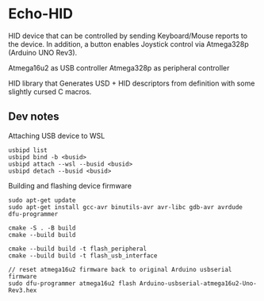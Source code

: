 # Echo-HID


HID device that can be controlled by sending Keyboard/Mouse reports to the device.
In addition, a button enables Joystick control via Atmega328p (Arduino UNO Rev3).

Atmega16u2 as USB controller
Atmega328p as peripheral controller

HID library that Generates USD + HID descriptors from definition with some slightly cursed C macros.

## Dev notes

Attaching USB device to WSL
```
usbipd list
usbipd bind -b <busid>
usbipd attach --wsl --busid <busid>
usbipd detach --busid <busid>
```

Building and flashing device firmware
```
sudo apt-get update
sudo apt-get install gcc-avr binutils-avr avr-libc gdb-avr avrdude dfu-programmer

cmake -S . -B build
cmake --build build

cmake --build build -t flash_peripheral
cmake --build build -t flash_usb_interface

// reset atmega16u2 firmware back to original Arduino usbserial firmware
sudo dfu-programmer atmega16u2 flash Arduino-usbserial-atmega16u2-Uno-Rev3.hex
```
